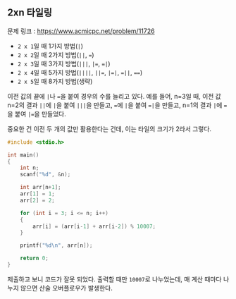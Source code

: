## 2xn 타일링

문제 링크 : https://www.acmicpc.net/problem/11726

- `2 x 1`일 때 1가지 방법(`|`)
- `2 x 2`일 때 2가지 방법(`||`, `=`)
- `2 x 3`일 때 3가지 방법(`|||`, `|=`, `=|`)
- `2 x 4`일 때 5가지 방법(`||||`, `||=`, `|=|`, `=||`, `==`)
- `2 x 5`일 때 8가지 방법(생략)

이전 값의 끝에 `|`나 `=`을 붙여 경우의 수를 늘리고 있다.
예를 들어, n=3일 때,
이전 값 n=2의 결과 `||`에 `|`을 붙여 `|||`을 만들고,
`=`에 `|`을 붙여 `=|`을 만들고,
n=1의 결과 `|`에 `=`을 붙여 `|=`을 만들었다.

중요한 건 이전 두 개의 값만 활용한다는 건데,
이는 타일의 크기가 2라서 그렇다.

```cpp
#include <stdio.h>

int main()
{
    int n;
    scanf("%d", &n);

    int arr[n+1];
    arr[1] = 1;
    arr[2] = 2;

    for (int i = 3; i <= n; i++)
    {
        arr[i] = (arr[i-1] + arr[i-2]) % 10007;
    }

    printf("%d\n", arr[n]);

    return 0;
}
```

제출하고 보니 코드가 잘못 되었다.
출력할 때만 `10007`로 나누었는데, 매 계산 때마다 나누지 않으면 산술 오버플로우가 발생한다.
